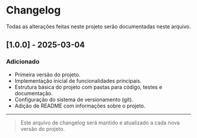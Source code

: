# Changelog

Todas as alterações feitas neste projeto serão documentadas neste arquivo.

## [1.0.0] - 2025-03-04

### Adicionado
- Primeira versão do projeto.
- Implementação inicial de funcionalidades principais.
- Estrutura básica do projeto com pastas para código, testes e documentação.
- Configuração do sistema de versionamento (git).
- Adição de README com informações sobre o projeto.

---

> Este arquivo de changelog será mantido e atualizado a cada nova versão do projeto.